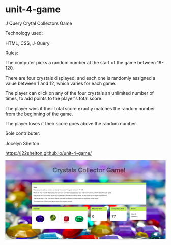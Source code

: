 # unit-4-game

J Query Crytal Collectors Game

Technology used:

HTML, CSS, J-Query


Rules:

The computer picks a random number at the start of the game between 19-120.

There are four crystals displayed, and each one is randomly assigned a value between 1 and 12, which varies for each game.

The player can click on any of the four crystals an unlimited number of times, to add points to the player's total score. 

The player wins if their total score exactly matches the random number from the beginning of the game.

The player loses if their score goes above the random number.


Sole contributer:

Jocelyn Shelton

https://j22shelton.github.io/unit-4-game/


![](/images/Crystals.png?raw=true)